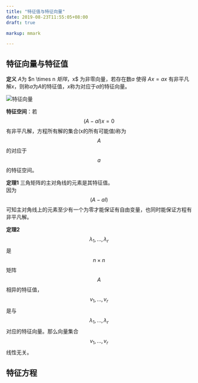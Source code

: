 ```yaml
---
title: "特征值与特征向量"  
date: 2019-08-23T11:55:05+08:00  
draft: true  

markup: mmark

---
```


## 特征向量与特征值

**定义**  $A$为 $n \times n $矩阵，$x$ 为非零向量，若存在数$a$ 使得 $Ax=ax$ 有非平凡解$x$，则称$a$为$A$的特征值，$x$称为对应于$a$的特征向量。

![特征向量](/linear_algebra/5_01.png)

**特征空间**：若$$(A-aI)x=0$$有非平凡解，方程所有解的集合(x的所有可能值)称为$$A$$的对应于$$a$$的特征空间。

**定理1** 三角矩阵的主对角线的元素是其特征值。  
因为 $$(A-aI)$$ 可知主对角线上的元素至少有一个为零才能保证有自由变量，也同时能保证方程有非平凡解。

**定理2** $$\lambda_{1},...,\lambda_{r}$$是$$ n \times n $$矩阵$$A$$相异的特征值，$$v_{1},...,v_{r}$$是与$$\lambda_{1},...,\lambda_{r}$$对应的特征向量。那么向量集合$$v_{1},...,v_{r}$$线性无关。

## 特征方程
